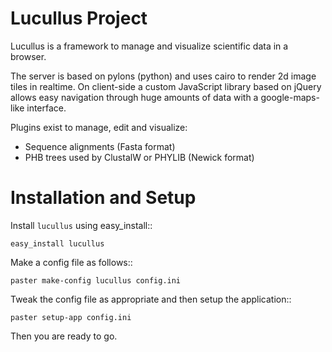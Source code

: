 Lucullus Project
================

Lucullus is a framework to manage and visualize scientific data in a browser.

The server is based on pylons (python) and uses cairo to render 2d image tiles in realtime. On client-side a custom JavaScript library based on jQuery allows easy navigation through huge amounts of data with a google-maps-like interface.

Plugins exist to manage, edit and visualize:

*   Sequence alignments  (Fasta format)
*   PHB trees used by ClustalW or PHYLIB (Newick format)

Installation and Setup
======================

Install ``lucullus`` using easy_install::

    easy_install lucullus

Make a config file as follows::

    paster make-config lucullus config.ini

Tweak the config file as appropriate and then setup the application::

    paster setup-app config.ini

Then you are ready to go.
